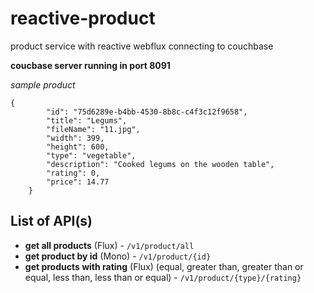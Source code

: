# reactive-product
product service with reactive webflux connecting to couchbase

**coucbase server running in port 8091**

*sample product*
```
{
        "id": "75d6289e-b4bb-4530-8b8c-c4f3c12f9658",
        "title": "Legums",
        "fileName": "11.jpg",
        "width": 399,
        "height": 600,
        "type": "vegetable",
        "description": "Cooked legums on the wooden table",
        "rating": 0,
        "price": 14.77
    }
```

## List of API(s)
* **get all products** (Flux) - `/v1/product/all`
* **get product by id** (Mono) - `/v1/product/{id}` 
* **get products with rating** (Flux) (equal, greater than, greater than or equal, less than, less than or equal) - `/v1/product/{type}/{rating}`
